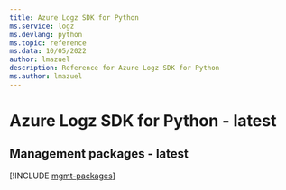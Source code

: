 ```yaml
---
title: Azure Logz SDK for Python
ms.service: logz
ms.devlang: python
ms.topic: reference
ms.data: 10/05/2022
author: lmazuel
description: Reference for Azure Logz SDK for Python
ms.author: lmazuel
---
```

# Azure Logz SDK for Python - latest

## Management packages - latest
[!INCLUDE [mgmt-packages](logz-mgmt-index.md)]